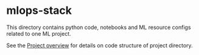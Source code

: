 # mlops-stack

This directory contains python code, notebooks and ML resource configs related to one ML project.

See the [Project overview](../docs/project-overview.md) for details on code structure of project directory.